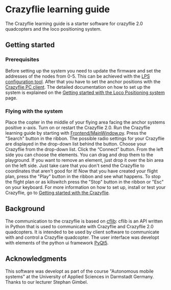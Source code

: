 # Crazyflie learning guide

The Crazyflie learning guide is a starter software for crazyflie 2.0 quadcopters and the loco positioning system.

## Getting started

### Prerequisites
Before setting up the system you need to update the firmware and set the addresses of the nodes from 0-5. This can be achieved with the [LPS configuration tool](https://www.github.com/bitcraze/lps-tools/releases). After that you have to set the anchor positions with the [Crazyflie PC client](https://www.github.com/bitcraze/crazyflie-clients-python). The detailed documentation on how to set up the system is explained on the [Getting started with the Loco Positioning system](https://www.bitcraze.io/getting-started-with-the-loco-positioning-system) page. 

### Flying with the system
Place the copter in the middle of your flying area facing the anchor systems positive x-axis. Turn on or restart the Crazyflie 2.0.
Run the Crazyflie learning guide by starting with [Frontend/MainWindow.py](Frontend/MainWindow.py). 
Press the "Search" button in the ribbon. The possible radio settings for your Crazyflie are displayed in the drop-down list behind the button. Choose your Crazyflie from the drop-down list. Click the “Connect” button. 
From the left side you can choose the elements. You can drag and drop them to the playground. If you want to remove an element, just drop it over the bin area on the left side. Just take care that you don't send the Crazyflie to coordinates that aren't good for it!
Now that you have created your flight plan, press the "Play" button in the ribbon and see what happens. 
To stop the flight plan or as killswitch press the "Stop" button in the ribbon or "Esc" on your keyboard. 
For more information on how to set up, install or test your Crazyflie, go to [Getting started with the Crazyflie](https://www.bitcraze.io/getting-started-with-the-crazyflie-2-0). 

## Background
The communication to the crazyflie is based on [cflib](https://www.github.com/bitcraze/crazyflie-lib-python):
cflib is an API written in Python that is used to communicate with Crazyflie
and Crazyflie 2.0 quadcopters. It is intended to be used by client software to
communicate with and control a Crazyflie quadcopter.
The user interface was developt with elements of the python ui framework [PyQt5](https://www.riverbankcomputing.com/software/pyqt/intro). 

## Acknowledgments
This software was developt as part of the course "Autonomous mobile systems" at the University of Applied Sciences in Darmstadt Germany.
Thanks to our lecturer Stephan Gimbel. 
